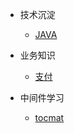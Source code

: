 * 技术沉淀

  * [JAVA](java/java.md)

* 业务知识
  * [支付](service/pay.md)
* 中间件学习
  * [tocmat](middleware/tomcat.md)



